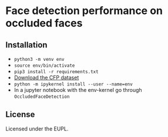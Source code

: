# Face detection performance on occluded faces

## Installation

- `python3 -m venv env`
- `source env/bin/activate`
- `pip3 install -r requirements.txt`
- [Download the CFP dataset](http://www.cfpw.io/)
- `python -m ipykernel install --user --name=env`
- In a jupyter notebook with the env-kernel go through `OccludedFaceDetection`

## License

Licensed under the EUPL.
